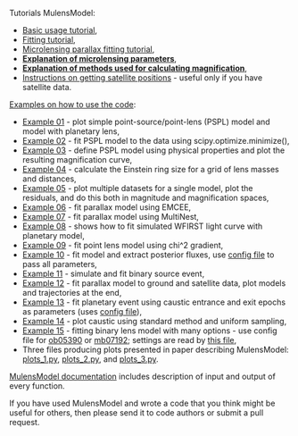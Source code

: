 Tutorials MulensModel:

* [Basic usage tutorial](https://rpoleski.github.io/MulensModel/tutorial.html),
* [Fitting tutorial](https://rpoleski.github.io/MulensModel/tutorial_fit_pspl.html),
* [Microlensing parallax fitting tutorial](https://rpoleski.github.io/MulensModel/tutorial_fit_pi_E.html),
* [**Explanation of microlensing parameters**](parameter_names.pdf),
* [**Explanation of methods used for calculating magnification**](magnification_methods.pdf),
* [Instructions on getting satellite positions](Horizons_manual.md) - useful only if you have satellite data.

[Examples on how to use the code](../examples/):
* [Example 01](examples/example_01_models.py) - plot simple point-source/point-lens (PSPL) model and model with planetary lens,
* [Example 02](examples/example_02_fitting.py) - fit PSPL model to the data using scipy.optimize.minimize(),
* [Example 03](examples/example_03_mulenssystem.py) - define PSPL model using physical properties and plot the resulting magnification curve,
* [Example 04](examples/example_04_einsteinring.py) - calculate the Einstein ring size for a grid of lens masses and distances,
* [Example 05](examples/example_05_MB08310.py) - plot multiple datasets for a single model, plot the residuals, and do this both in magnitude and magnification spaces,
* [Example 06](examples/example_06_fit_parallax_EMCEE.py) - fit parallax model using EMCEE,
* [Example 07](examples/example_07_fit_parallax_MN.py) - fit parallax model using MultiNest,
* [Example 08](examples/example_08_planet_grid_fitting.ipynb) - shows how to fit simulated WFIRST light curve with planetary model,
* [Example 09](examples/example_09_gradient_fitting.py) - fit point lens model using chi^2 gradient,
* [Example 10](examples/example_10_fitting_and_fluxes.py) - fit model and extract posterior fluxes, use [config file](examples/example_10.cfg) to pass all parameters,
* [Example 11](examples/example_11_binary_source.py) - simulate and fit binary source event,
* [Example 12](examples/example_12_fit_satellite_parallax_EMCEE.py) - fit parallax model to ground and satellite data, plot models and trajectories at the end,
* [Example 13](examples/example_13_caustic_sampling.py) - fit planetary event using caustic entrance and exit epochs as parameters (uses [config file](examples/example_13.cfg)),
* [Example 14](examples/example_14_caustic_plotting.py) - plot caustic using standard method and uniform sampling,
* [Example 15](examples/example_15_fitting.py) - fitting binary lens model with many options - use config file for [ob05390](examples/example_15_ob05390_v1.cfg) or [mb07192](examples/example_15_mb07192_v1.cfg); settings are read by [this file](examples/example_15_read.py),
* Three files producing plots presented in paper describing MulensModel: [plots_1.py](examples/plots_1.py), [plots_2.py](examples/plots_2.py), and [plots_3.py](examples/plots_3.py).

[MulensModel documentation](https://rpoleski.github.io/MulensModel/) includes description of input and output of every function. 

If you have used MulensModel and wrote a code that you think might be useful for others, then please send it to code authors or submit a pull request.

